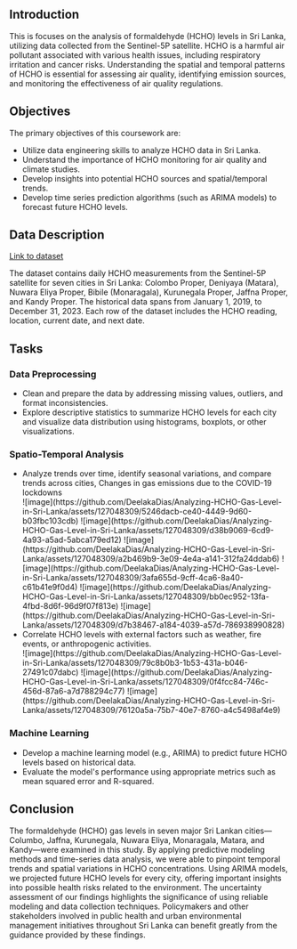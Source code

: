 <h2>Introduction</h2>
<p>This is focuses on the analysis of formaldehyde (HCHO) levels in Sri Lanka, utilizing data collected from the Sentinel-5P satellite. HCHO is a harmful air pollutant associated with various health issues, including respiratory irritation and cancer risks. Understanding the spatial and temporal patterns of HCHO is essential for assessing air quality, identifying emission sources, and monitoring the effectiveness of air quality regulations.
</p>

<h2>Objectives</h2>

The primary objectives of this coursework are:
<ul>
<li>Utilize data engineering skills to analyze HCHO data in Sri Lanka.</li>
<li>Understand the importance of HCHO monitoring for air quality and climate studies.</li>
<li>Develop insights into potential HCHO sources and spatial/temporal trends.</li>
<li>Develop time series prediction algorithms (such as ARIMA models) to forecast future HCHO levels.</li>
</ul>

<h2>Data Description</h2>
<a href="https://drive.google.com/drive/folders/1xzQ5pIEnaUN2DOyZTqYSJrxFMC8Unx73?usp=sharing">Link to dataset</a>
<p>The dataset contains daily HCHO measurements from the Sentinel-5P satellite for seven cities in Sri Lanka: Colombo Proper, Deniyaya (Matara), Nuwara Eliya Proper, Bibile (Monaragala), Kurunegala Proper, Jaffna Proper, and Kandy Proper. The historical data spans from January 1, 2019, to December 31, 2023. Each row of the dataset includes the HCHO reading, location, current date, and next date.
</p>


<h2>Tasks</h2>

<h3>Data Preprocessing</h3>
<ul>
  
<li>Clean and prepare the data by addressing missing values, outliers, and format inconsistencies.
<li>Explore descriptive statistics to summarize HCHO levels for each city and visualize data distribution using histograms, boxplots, or other visualizations.</li>

</ul>

<h3>Spatio-Temporal Analysis</h3>
<ul>
<li>Analyze trends over time, identify seasonal variations, and compare trends across cities, Changes in gas emissions due to the COVID-19 lockdowns</li>
  ![image](https://github.com/DeelakaDias/Analyzing-HCHO-Gas-Level-in-Sri-Lanka/assets/127048309/5246dacb-ce40-4449-9d60-b03fbc103cdb)
  ![image](https://github.com/DeelakaDias/Analyzing-HCHO-Gas-Level-in-Sri-Lanka/assets/127048309/d38b9069-6cd9-4a93-a5ad-5abca179ed12)
  ![image](https://github.com/DeelakaDias/Analyzing-HCHO-Gas-Level-in-Sri-Lanka/assets/127048309/a2b469b9-3e09-4e4a-a141-312fa24ddab6)
  ![image](https://github.com/DeelakaDias/Analyzing-HCHO-Gas-Level-in-Sri-Lanka/assets/127048309/3afa655d-9cff-4ca6-8a40-c61b41e9f0d4)
  ![image](https://github.com/DeelakaDias/Analyzing-HCHO-Gas-Level-in-Sri-Lanka/assets/127048309/bb0ec952-13fa-4fbd-8d6f-96d9f07f813e)
  ![image](https://github.com/DeelakaDias/Analyzing-HCHO-Gas-Level-in-Sri-Lanka/assets/127048309/d7b38467-a184-4039-a57d-786938990828)
<li>Correlate HCHO levels with external factors such as weather, fire events, or anthropogenic activities.</li>
  ![image](https://github.com/DeelakaDias/Analyzing-HCHO-Gas-Level-in-Sri-Lanka/assets/127048309/79c8b0b3-1b53-431a-b046-27491c07dabc)
  ![image](https://github.com/DeelakaDias/Analyzing-HCHO-Gas-Level-in-Sri-Lanka/assets/127048309/0f4fcc84-746c-456d-87a6-a7d788294c77)
  ![image](https://github.com/DeelakaDias/Analyzing-HCHO-Gas-Level-in-Sri-Lanka/assets/127048309/76120a5a-75b7-40e7-8760-a4c5498af4e9)
</ul>

<h3>Machine Learning</h3>
<ul>
<li>Develop a machine learning model (e.g., ARIMA) to predict future HCHO levels based on historical data.</li>
<li>Evaluate the model's performance using appropriate metrics such as mean squared error and R-squared.</li>
</ul>
<h2>Conclusion</h2>

<p>
The formaldehyde (HCHO) gas levels in seven major Sri Lankan cities—Columbo, Jaffna, Kurunegala, Nuwara Eliya, Monaragala, Matara, and Kandy—were examined in this study. By applying predictive modeling methods and time-series data analysis, we were able to pinpoint temporal trends and spatial variations in HCHO concentrations. Using ARIMA models, we projected future HCHO levels for every city, offering important insights into possible health risks related to the environment. The uncertainty assessment of our findings highlights the significance of using reliable modeling and data collection techniques. Policymakers and other stakeholders involved in public health and urban environmental management initiatives throughout Sri Lanka can benefit greatly from the guidance provided by these findings.
</p>

